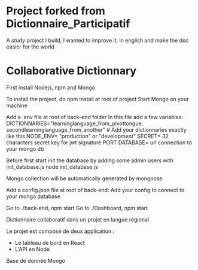 # Project forked from Dictionnaire_Participatif
A study project I build, I wanted to improve it, in english and make the doc easier for the world

# Collaborative Dictionnary

First install Nodejs, npm and Mongo

To install the project, do npm install at root of project
Start Mongo on your machine


Add a .env file at root of back-end folder
In this file add a few variables:
DICTIONNARIES="learninglanguage_from_pivottongue, secondlearninglanguage_from_another" # Add your dictionnaries exactly like this
NODE_ENV= "production" or "development"
SECRET= 32 characters secret key for jwt signature
PORT
DATABASE= url connection to your mongo db

Before first start init the database by adding some admin users with init_database.js
node init_database.js

Mongo collection will be automatically generated by mongoose


Add a config.json file at root of back-end:
Add your config to connect to your mongo database

Go to ./back-end, npm start
Go to ./Dashboard, npm start 


Dictionnaire collaboratif dans un projet en langue régional


Le projet est composé de deux application :
- Le tableau de bord en React
- L'API en Node

Base de donnée Mongo
